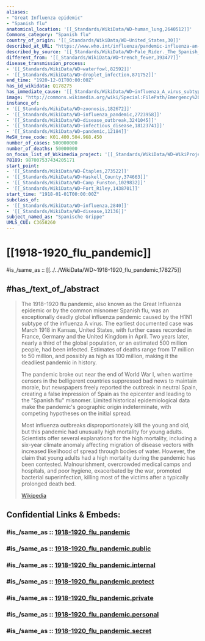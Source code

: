 ```yaml
---
aliases:
- "Great Influenza epidemic"
- "Spanish flu"
anatomical_location: '[[_Standards/WikiData/WD~human_lung,2640512]]'
Commons_category: "Spanish flu"
country_of_origin: '[[_Standards/WikiData/WD~United_States,30]]'
described_at_URL: "https://www.who.int/influenza/pandemic-influenza-an-evolving-challenge/en/"
described_by_source: '[[_Standards/WikiData/WD~Pale_Rider._The_Spanish_Flu_of_1918_and_How_it_Changed_the_World,89882914]]'
different_from: '[[_Standards/WikiData/WD~trench_fever,393477]]'
disease_transmission_process:
- '[[_Standards/WikiData/WD~waterfowl,82592]]'
- '[[_Standards/WikiData/WD~droplet_infection,871752]]'
end_time: "1920-12-01T00:00:00Z"
has_id_wikidata: Q178275
has_immediate_cause: '[[_Standards/WikiData/WD~influenza_A_virus_subtype_H1N1,161393]]'
image: "http://commons.wikimedia.org/wiki/Special:FilePath/Emergency%20hospital%20during%20Influenza%20epidemic%2C%20Camp%20Funston%2C%20Kansas%20-%20NCP%201603.jpg"
instance_of:
- '[[_Standards/WikiData/WD~zoonosis,182672]]'
- '[[_Standards/WikiData/WD~influenza_pandemic,2723958]]'
- '[[_Standards/WikiData/WD~disease_outbreak,3241045]]'
- '[[_Standards/WikiData/WD~infectious_disease,18123741]]'
- '[[_Standards/WikiData/WD~pandemic,12184]]'
MeSH_tree_code: K01.400.504.968.450
number_of_cases: 500000000
number_of_deaths: 50000000
on_focus_list_of_Wikimedia_project: '[[_Standards/WikiData/WD~WikiProject_COVID_19,87748614]]'
P8189: 987007537434205171
start_point:
- '[[_Standards/WikiData/WD~Étaples,273522]]'
- '[[_Standards/WikiData/WD~Haskell_County,374663]]'
- '[[_Standards/WikiData/WD~Camp_Funston,1029832]]'
- '[[_Standards/WikiData/WD~Fort_Riley,1438701]]'
start_time: "1918-01-01T00:00:00Z"
subclass_of:
- '[[_Standards/WikiData/WD~influenza,2840]]'
- '[[_Standards/WikiData/WD~disease,12136]]'
subject_named_as: "Spanische Grippe"
UMLS_CUI: C3658260
---
```


# [[1918-1920_flu_pandemic]] 

#is_/same_as :: [[../../WikiData/WD~1918-1920_flu_pandemic,178275]] 

## #has_/text_of_/abstract 

> The 1918–1920 flu pandemic, also known as the Great Influenza epidemic or by the common misnomer Spanish flu, was an exceptionally deadly global influenza pandemic caused by the H1N1 subtype of the influenza A virus. The earliest documented case was March 1918 in Kansas, United States, with further cases recorded in France, Germany and the United Kingdom in April. Two years later, nearly a third of the global population, or an estimated 500 million people, had been infected. Estimates of deaths range from 17 million to 50 million, and possibly as high as 100 million, making it the deadliest pandemic in history.
>
> The pandemic broke out near the end of World War I, when wartime censors in the belligerent countries suppressed bad news to maintain morale, but newspapers freely reported the outbreak in neutral Spain, creating a false impression of Spain as the epicenter and leading to the "Spanish flu" misnomer. Limited historical epidemiological data make the pandemic's geographic origin indeterminate, with competing hypotheses on the initial spread.
>
> Most influenza outbreaks disproportionately kill the young and old, but this pandemic had unusually high mortality for young adults. Scientists offer several explanations for the high mortality, including a six-year climate anomaly affecting migration of disease vectors with increased likelihood of spread through bodies of water. However, the claim that young adults had a high mortality during the pandemic has been contested. Malnourishment, overcrowded medical camps and hospitals, and poor hygiene, exacerbated by the war, promoted bacterial superinfection, killing most of the victims after a typically prolonged death bed.
>
> [Wikipedia](https://en.wikipedia.org/wiki/Spanish%20flu) 


## Confidential Links & Embeds: 

### #is_/same_as :: [1918-1920_flu_pandemic](/_Standards/Society/Disaster/1918-1920_flu_pandemic.md) 

### #is_/same_as :: [1918-1920_flu_pandemic.public](/_public/Society/Disaster/1918-1920_flu_pandemic.public.md) 

### #is_/same_as :: [1918-1920_flu_pandemic.internal](/_internal/Society/Disaster/1918-1920_flu_pandemic.internal.md) 

### #is_/same_as :: [1918-1920_flu_pandemic.protect](/_protect/Society/Disaster/1918-1920_flu_pandemic.protect.md) 

### #is_/same_as :: [1918-1920_flu_pandemic.private](/_private/Society/Disaster/1918-1920_flu_pandemic.private.md) 

### #is_/same_as :: [1918-1920_flu_pandemic.personal](/_personal/Society/Disaster/1918-1920_flu_pandemic.personal.md) 

### #is_/same_as :: [1918-1920_flu_pandemic.secret](/_secret/Society/Disaster/1918-1920_flu_pandemic.secret.md)

